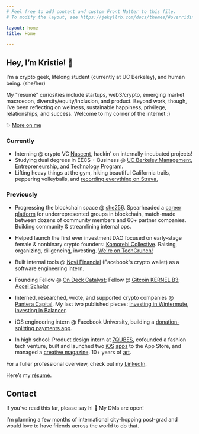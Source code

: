 ```yaml
---
# Feel free to add content and custom Front Matter to this file.
# To modify the layout, see https://jekyllrb.com/docs/themes/#overriding-theme-defaults

layout: home
title: Home

---
```


## Hey, I’m Kristie! 👋
I'm a crypto geek, lifelong student (currently at UC Berkeley), and human being. (she/her)

My "resumé" curiosities include startups, web3/crypto, emerging market macroecon, diversity/equity/inclusion, and product. Beyond work, though, I’ve been reflecting on wellness, sustainable happiness, privilege, relationships, and success. Welcome to my corner of the internet :)


✨ [More on me](/more-on-me)

### Currently
* Interning @ crypto VC [Nascent](https://www.nascent.xyz/), hackin' on internally-incubated projects!
* Studying dual degrees in EECS + Business @ [UC Berkeley Management, Entrepreneurship, and Technology Program](http://met.berkeley.edu/).
* Lifting heavy things at the gym, hiking beautiful California trails, peppering volleyballs, and [recording everything on Strava.](https://www.strava.com/athletes/19298552)

### Previously
* Progressing the blockchain space @ [she256][#she256]. Spearheaded a [career platform](https://she256.org/career-dev/) for underrepresented groups in blockchain, match-made between dozens of community members and 60+ partner companies. Building community & streamlining internal ops.
* Helped launch the first ever investment DAO focused on early-stage female & nonbinary crypto founders: [Komorebi Collective](https://www.syndicateprotocol.org/syndicate/komorebi_collective). Raising, organizing, diligencing, investing. [We're on TechCrunch!](https://techcrunch.com/2021/05/21/decentralized-komorebi-collective-launches-to-back-female-and-non-binary-crypto-founders/?tpcc=ECTW2020)
* Built internal tools @ [Novi Financial](http://novi.com/) (Facebook's crypto wallet) as a software engineering intern.
* Founding Fellow @ [On Deck Catalyst](https://www.beondeck.com/catalyst); Fellow @ [Gitcoin KERNEL B3](https://kernel.community/en/); [Accel Scholar](https://eecs.berkeley.edu/resources/undergrads/accel)
* Interned, researched, wrote, and supported crypto companies @ [Pantera Capital](https://www.panteracapital.com/). My last two published pieces: [investing in Wintermute](https://panteracapital.medium.com/investing-in-wintermute-d4ece31ff665), [investing in Balancer](https://panteracapital.medium.com/investing-in-balancer-63f8246df954).
* iOS engineering intern @ Facebook University, building a [donation-splitting payments app](https://github.com/kristiehuang/Basket-Donation-Payments).

* In high school: Product design intern at [7QUBES](https://www.7qubes.com/our-work/pay8fwd), cofounded a fashion tech venture, built and launched two [iOS](http://tinyurl.com/cloudcloset) [apps](http://tinyurl.com/airtimeevents) to the App Store, and managed a [creative magazine](https://issuu.com/pandorasbox.gunn). 10+ years of [art](https://www.behance.net/gallery/72001185/Kristie-Huang-Art-Portfolio).

For a fuller professional overview, check out my [LinkedIn](https://www.linkedin.com/in/kristie-huang/).

Here’s my [résumé](http://kristiehuang.com/resume).

<!-- ## Next up
Housing plans for summer in NYC??? -->

## Contact
If you’ve read this far, please say hi 🤍 My DMs are open!

I'm planning a few months of international city-hopping post-grad and would love to have friends across the world to do that.

[#she256]: http://she256.org/
